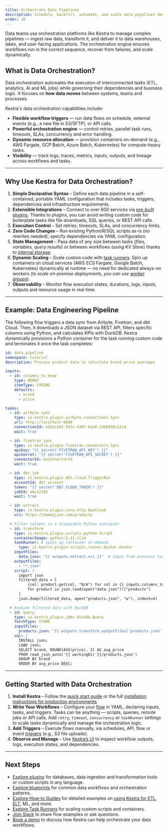 ```yaml
---
title: Orchestrate Data Pipelines
description: Schedule, backfill, automate, and scale data pipelines declaratively
order: 10
---
```


Data teams use orchestration platforms like Kestra to manage complex pipelines — ingest raw data, transform it, and deliver it to data warehouses, lakes, and user-facing applications. The orchestration engine ensures workflows run in the correct sequence, recover from failures, and scale dynamically.

## What is Data Orchestration?

Data orchestration automates the execution of interconnected tasks (ETL, analytics, AI and ML jobs) while governing their dependencies and business logic. It focuses on **how data moves** between systems, teams and processes.

Kestra's data orchestration capabilities include:
- **Flexible workflow triggers** — run data flows on schedule, external events (e.g., a new file in S3/SFTP), or API calls.
- **Powerful orchestration engine** — control retries, parallel task runs, timeouts, SLAs, concurrency and error handling.
- **Dynamic resource allocation** — provision containers on-demand (e.g., AWS Fargate, GCP Batch, Azure Batch, Kubernetes) for compute-heavy tasks.
- **Visibility** — track logs, traces, metrics, inputs, outputs, and lineage across workflows and tasks.

---

## Why Use Kestra for Data Orchestration?

1. **Simple Declarative Syntax** – Define each data pipeline in a self-contained, portable YAML configuration that includes tasks, triggers, dependencies and infrastructure requirements.
2. **Extensible Integrations** – Connect to over 600 services via [pre-built plugins](https://kestra.io/plugins). Thanks to plugins, you can avoid writing custom code for boilerplate tasks like file downloads, SQL queries, or REST API calls.
3. **Execution Control** – Set retries, timeouts, SLAs, and concurrency limits.
4. **Zero Code Changes** – Run existing Python/R/SQL scripts as-is (no rewrites needed); specify dependencies via YAML configuration.
5. **State Management** – Pass data of any size between tasks (_files, variables, query results_) or between workflows (_using KV Store_) thanks to [internal storage](../07.architecture/09.internal-storage.md).
6. **Dynamic Scaling** – Scale custom code with [task runners](../06.enterprise/task-runners.md). Spin up containers on cloud services (AWS ECS Fargate, Google Batch, Kubernetes) dynamically at runtime — no need for dedicated always-on workers (_to scale on-premise deployments, you can use [worker groups](../06.enterprise/worker-group.md)_).
7. **Observability** – Monitor flow execution states, durations, logs, inputs, outputs and resource usage in real time.

---

## Example: Data Engineering Pipeline

The following flow triggers a data sync from Airbyte, Fivetran, and dbt Cloud. Then, it downloads a JSON dataset via REST API, filters specific columns using Python, and calculates KPIs with DuckDB. Kestra dynamically provisions a Python container for the task running custom code and terminates it once the task completes:

```yaml
id: data_pipeline
namespace: tutorial
description: Process product data to calculate brand price averages

inputs:
  - id: columns_to_keep
    type: ARRAY
    itemType: STRING
    defaults:
      - brand
      - price

tasks:
  - id: airbyte_sync
    type: io.kestra.plugin.airbyte.connections.Sync
    url: http://localhost:8080
    connectionId: e3b1ce92-547c-436f-b1e8-23b6936c12cd
    wait: true

  - id: fivetran_sync
    type: io.kestra.plugin.fivetran.connectors.Sync
    apiKey: "{{ secret('FIVETRAN_API_KEY') }}"
    apiSecret: "{{ secret('FIVETRAN_API_SECRET') }}"
    connectorId: myConnectorId
    wait: true

  - id: dbt_job
    type: io.kestra.plugin.dbt.cloud.TriggerRun
    accountId: dbt_account
    token: "{{ secret('DBT_CLOUD_TOKEN') }}"
    jobId: abc12345
    wait: true

  - id: extract
    type: io.kestra.plugin.core.http.Download
    uri: https://dummyjson.com/products

  # Filter columns in a disposable Python container
  - id: transform
    type: io.kestra.plugin.scripts.python.Script
    containerImage: python:3.11-slim
    taskRunner: # spins up container on-demand
      type: io.kestra.plugin.scripts.runner.docker.Docker
    inputFiles:
      data.json: "{{ outputs.extract.uri }}"  # Input from previous task
    outputFiles:
      - "*.json"
    script: |
      import json
      filtered_data = [
          {col: product.get(col, "N/A") for col in {{ inputs.columns_to_keep }}}
          for product in json.load(open("data.json"))["products"]
      ]
      json.dump(filtered_data, open("products.json", "w"), indent=4)

  # Analyze filtered data with DuckDB
  - id: query
    type: io.kestra.plugin.jdbc.duckdb.Query
    fetchType: STORE
    inputFiles:
      products.json: "{{ outputs.transform.outputFiles['products.json'] }}"
    sql: |
      INSTALL json;
      LOAD json;
      SELECT brand, ROUND(AVG(price), 2) AS avg_price
      FROM read_json_auto('{{ workingDir }}/products.json')
      GROUP BY brand
      ORDER BY avg_price DESC;
```

---

## Getting Started with Data Orchestration

1. **Install Kestra** – Follow the [quick start guide](../01.getting-started/01.quickstart.md) or the full [installation instructions for production environments](../02.installation/index.md).
2. **Write Your Workflows** – Configure your [flow](../03.tutorial/index.md) in YAML, declaring inputs, tasks, and triggers. Tasks can be anything — scripts, queries, remote jobs or API calls. Add `retry`, `timeout`, `concurrency` or `taskRunner` settings to scale tasks dynamically and manage the orchestration logic.
3. **Add Triggers** – Execute flows manually, via schedules, API, flow or event [triggers](../04.workflow-components/07.triggers/index.md) (e.g., S3 file uploads).
4. **Observe and Manage** – Use [Kestra’s UI](../08.ui/index.md) to inspect workflow outputs, logs, execution states, and dependencies.

---

## Next Steps
- [Explore plugins](https://kestra.io/plugins) for databases, data ingestion and transformation tools or custom scripts in any language.
- [Explore blueprints](https://kestra.io/blueprints) for common data workflows and orchestration patterns.
- [Explore How-to Guides](../15.how-to-guides/index.md) for detailed examples on [using Kestra for ETL](../15.how-to-guides/etl-pipelines.md), [ELT](../15.how-to-guides/dbt.md), ML, and more.
- [Explore Task Runners](../06.enterprise/task-runners.md) for scaling custom scripts and containers.
- [Join Slack](https://kestra.io/slack) to share flow examples or ask questions.
- [Book a demo](https://kestra.io/demo) to discuss how Kestra can help orchestrate your data workflows.

